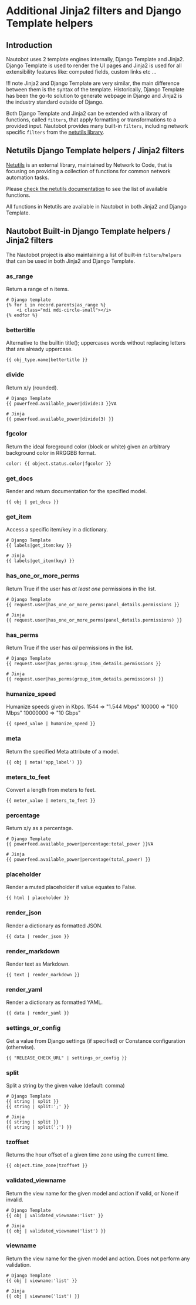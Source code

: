 # Additional Jinja2 filters and Django Template helpers

## Introduction

Nautobot uses 2 template engines internally, Django Template and Jinja2.
Django Template is used to render the UI pages and Jinja2 is used for all extensibility features like: computed fields, custom links etc ...

!!! note
	Jinja2 and Django Template are very similar, the main difference between them is the syntax of the template. Historically, Django Template has been the go-to solution to generate webpage in Django and Jinja2 is the industry standard outside of Django.

Both Django Template and Jinja2 can be extended with a library of functions, called `filters`, that apply formatting or transformations to a provided input. Nautobot provides many built-in `filters`, including network specific `filters` from the [netutils library](https://netutils.readthedocs.io/en/latest/index.html).

## Netutils Django Template helpers / Jinja2 filters

[Netutils](https://netutils.readthedocs.io/en/latest/) is an external library, maintained by Network to Code, that is focusing on providing a collection of functions for common network automation tasks.

Please [check the netutils documentation](https://netutils.readthedocs.io/en/latest/netutils/index.html) to see the list of available functions.

All functions in Netutils are available in Nautobot in both Jinja2 and Django Template.

## Nautobot Built-in Django Template helpers / Jinja2 filters

The Nautobot project is also maintaining a list of built-in `filters`/`helpers` that can be used in both Jinja2 and Django Template.

### as_range

Return a range of n items.

```no-highlight
# Django template
{% for i in record.parents|as_range %}
    <i class="mdi mdi-circle-small"></i>
{% endfor %}
```

### bettertitle

Alternative to the builtin title(); uppercases words without replacing letters that are already uppercase.

```no-highlight
{{ obj_type.name|bettertitle }}
```


### divide

Return x/y (rounded).

```no-highlight
# Django Template
{{ powerfeed.available_power|divide:3 }}VA

# Jinja
{{ powerfeed.available_power|divide(3) }}
```

### fgcolor

Return the ideal foreground color (block or white) given an arbitrary background color in RRGGBB format.

```no-highlight
color: {{ object.status.color|fgcolor }}
```

### get_docs

Render and return documentation for the specified model.

```no-highlight
{{ obj | get_docs }}
```


### get_item

Access a specific item/key in a dictionary. 

```no-highlight
# Django Template
{{ labels|get_item:key }}

# Jinja
{{ labels|get_item(key) }}
```


### has_one_or_more_perms

Return True if the user has *at least one* permissions in the list.

```no-highlight
# Django Template
{{ request.user|has_one_or_more_perms:panel_details.permissions }}

# Jinja
{{ request.user|has_one_or_more_perms(panel_details.permissions) }}
```

### has_perms

Return True if the user has *all* permissions in the list.

```no-highlight
# Django Template
{{ request.user|has_perms:group_item_details.permissions }}

# Jinja
{{ request.user|has_perms(group_item_details.permissions) }}
```

### humanize_speed

Humanize speeds given in Kbps.
    1544 => "1.544 Mbps"
    100000 => "100 Mbps"
    10000000 => "10 Gbps"

```no-highlight
{{ speed_value | humanize_speed }}
```

### meta

Return the specified Meta attribute of a model. 

```no-highlight
{{ obj | meta('app_label') }}
```

### meters_to_feet

Convert a length from meters to feet.

```no-highlight
{{ meter_value | meters_to_feet }}
```


### percentage

Return x/y as a percentage.

```no-highlight
# Django Template
{{ powerfeed.available_power|percentage:total_power }}VA

# Jinja
{{ powerfeed.available_power|percentage(total_power) }}
```

### placeholder

Render a muted placeholder if value equates to False.

```no-highlight
{{ html | placeholder }}
```

### render_json

Render a dictionary as formatted JSON.

```no-highlight
{{ data | render_json }}
```

### render_markdown

Render text as Markdown.

```no-highlight
{{ text | render_markdown }}
```

### render_yaml

Render a dictionary as formatted YAML.

```no-highlight
{{ data | render_yaml }}
```

### settings_or_config

Get a value from Django settings (if specified) or Constance configuration (otherwise).

```no-highlight
{{ "RELEASE_CHECK_URL" | settings_or_config }}
```

### split

Split a string by the given value (default: comma)

```no-highlight
# Django Template
{{ string | split }}
{{ string | split:';' }}

# Jinja
{{ string | split }}
{{ string | split(';') }}
```

### tzoffset

Returns the hour offset of a given time zone using the current time.

```no-highlight
{{ object.time_zone|tzoffset }}
```

### validated_viewname

Return the view name for the given model and action if valid, or None if invalid.

```no-highlight
# Django Template
{{ obj | validated_viewname:'list' }}

# Jinja
{{ obj | validated_viewname('list') }}
```

### viewname

Return the view name for the given model and action. Does not perform any validation.

```no-highlight
# Django Template
{{ obj | viewname:'list' }}

# Jinja
{{ obj | viewname('list') }}
```




